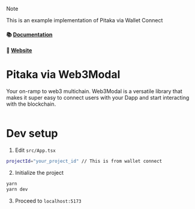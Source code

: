 > [!NOTE]
> This is an example implementation of Pitaka via Wallet Connect

#### 📚 [Documentation](https://support.pitaka.io)

#### 🔗 [Website](https://pitaka.io)

# Pitaka via Web3Modal

Your on-ramp to web3 multichain. Web3Modal is a versatile library that makes it super easy to connect users with your Dapp and start interacting with the blockchain.

<p align="center">
  <img src="./.github/assets/header.png" alt="" border="0">
</p>

# Dev setup

1. Edit `src/App.tsx`

```zsh
projectId="your_project_id" // This is from wallet connect
```

2. Initialize the project

```zsh
yarn
yarn dev
```

3. Proceed to `localhost:5173`